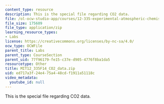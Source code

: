 ```yaml
---
content_type: resource
description: This is the special file regarding CO2 data.
file: /ol-ocw-studio-app/courses/12-335-experimental-atmospheric-chemistry-fall-2014/ed717a3f24e475a448cdf1911a51118c_MIT12_335F14_CO2_data.zip
file_size: 175609
file_type: application/zip
learning_resource_types:
- Labs
license: https://creativecommons.org/licenses/by-nc-sa/4.0/
ocw_type: OCWFile
parent_title: Labs
parent_type: CourseSection
parent_uid: 77f96179-fe15-c37e-d905-4776f8ba1da5
resourcetype: Other
title: MIT12_335F14_CO2_data.zip
uid: ed717a3f-24e4-75a4-48cd-f1911a51118c
video_metadata:
  youtube_id: null
---
```

This is the special file regarding CO2 data.